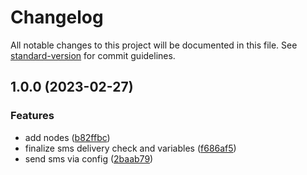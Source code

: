 # Changelog

All notable changes to this project will be documented in this file. See [standard-version](https://github.com/conventional-changelog/standard-version) for commit guidelines.

## 1.0.0 (2023-02-27)


### Features

*  add nodes ([b82ffbc](https://github.com/tyntec/node-red-contrib-tyntec/commit/b82ffbc1baa974dc6e658b02e58032ed4db7410e))
* finalize sms delivery check and variables ([f686af5](https://github.com/tyntec/node-red-contrib-tyntec/commit/f686af5b3cd72d35aeee079f5ba9a7fd2edd48a6))
* send sms via config ([2baab79](https://github.com/tyntec/node-red-contrib-tyntec/commit/2baab79f425e68d7b1be507910a5a32ce4f145e2))
